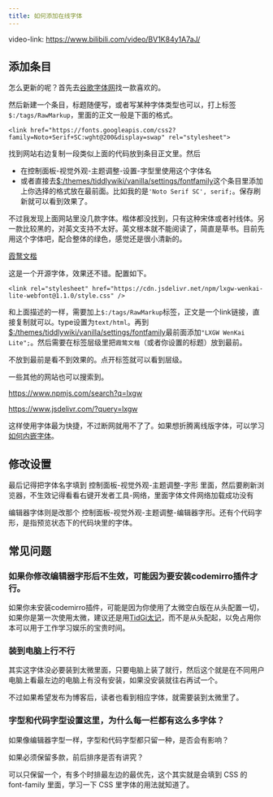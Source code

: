 ```yaml
---
title: 如何添加在线字体
---
```


video-link: <https://www.bilibili.com/video/BV1K84y1A7aJ/>

## 添加条目

怎么更新的呢？首先去[谷歌字体网](https://fonts.google.com/)找一款喜欢的。

然后新建一个条目，标题随便写，或者写某种字体类型也可以，打上标签`$:/tags/RawMarkup`，里面的正文一般是下面的格式。

```
<link href="https://fonts.googleapis.com/css2?family=Noto+Serif+SC:wght@200&display=swap" rel="stylesheet">
```
找到网站右边复制一段类似上面的代码放到条目正文里。然后

* 在控制面板-视觉外观-主题调整-设置-字型里使用这个字体名
* 或者直接去[$:/themes/tiddlywiki/vanilla/settings/fontfamily](#%24%3A/themes/tiddlywiki/vanilla/settings/fontfamily)这个条目里添加上你选择的格式放在最前面。比如我的是`'Noto Serif SC', serif;`。保存刷新就可以看到效果了。

不过我发现上面网站里没几款字体。楷体都没找到，只有这种宋体或者衬线体。另一款比较黑的，对英文支持不太好。英文根本就不能阅读了，简直是草书。目前先用这个字体吧，配合整体的绿色，感觉还是很小清新的。

[霞鹜文楷](https://github.com/lxgw/LxgwWenKai)

这是一个开源字体，效果还不错。配置如下。

```
<link rel="stylesheet" href="https://cdn.jsdelivr.net/npm/lxgw-wenkai-lite-webfont@1.1.0/style.css" />
```

和上面描述的一样，需要加上`$:/tags/RawMarkup`标签，正文是一个link链接，直接复制就可以。type设置为`text/html`。再到[$:/themes/tiddlywiki/vanilla/settings/fontfamily](#%24%3A/themes/tiddlywiki/vanilla/settings/fontfamily)最前面添加`"LXGW WenKai Lite";`。然后需要在标签层级里把`霞鹜文楷`（或者你设置的标题）放到最前。

不放到最前是看不到效果的。点开标签就可以看到层级。

一些其他的网站也可以搜索到。

<https://www.npmjs.com/search?q=lxgw>

<https://www.jsdelivr.com/?query=lxgw>

这样使用字体最为快捷，不过断网就用不了了。如果想折腾离线版字体，可以学习[如何内嵌字体](#%E5%A6%82%E4%BD%95%E5%86%85%E5%B5%8C%E5%AD%97%E4%BD%93)。

## 修改设置

最后记得把字体名字填到 控制面板-视觉外观-主题调整-字形 里面，然后要刷新浏览器，不生效记得看看右键开发者工具-网络，里面字体文件网络加载成功没有

编辑器字体则是改那个 控制面板-视觉外观-主题调整-编辑器字形。还有个代码字形，是指预览状态下的代码块里的字体。


## 常见问题

### 如果你修改编辑器字形后不生效，可能因为要安装codemirro插件才行。

如果你未安装codemirro插件，可能是因为你使用了太微空白版在从头配置一切，如果你是第一次使用太微，建议还是用[TidGi太记](#TidGi%E5%A4%AA%E8%AE%B0)，而不是从头配起，以免占用你本可以用于工作学习娱乐的宝贵时间。

### 装到电脑上行不行

其实这字体没必要装到太微里面，只要电脑上装了就行，然后这个就是在不同用户电脑上看最左边的电脑上有没有安装，如果没安装就往右再试一个。

不过如果希望发布为博客后，读者也看到相应字体，就需要装到太微里了。

### 字型和代码字型设置这里，为什么每一栏都有这么多字体？

如果像编辑器字型一样，字型和代码字型都只留一种，是否会有影响？

如果必须保留多款，前后排序是否有讲究？

可以只保留一个，有多个时排最左边的最优先，这个其实就是会填到 CSS 的 font-family 里面，学习一下 CSS 里字体的用法就知道了。
